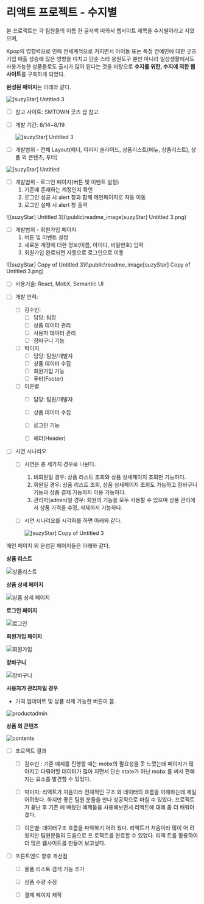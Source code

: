 # 리액트 프로젝트 - 수지별

본 프로젝트는 각 팀원들의 이름 한 글자씩 따와서 웹사이트 제목을 수지별이라고 지었으며, 

Kpop의 영향력으로 인해 전세계적으로 커지면서 아이돌 또는 특정 연예인에 대한 굿즈 기업  매출 상승에  많은 영향을 미치고 단순 스타 응원도구 뿐만 아니라 일상생활에서도 사용가능한 상품들로도 출시가 많이 된다는 것을 바탕으로 **수지를 위한, 수지에 의한 웹사이트**를 구축하게 되었다.

**완성된 페이지**는 아래와 같다.

![[suzyStar] Untitled 3](readme_image\main.png)



- [ ] 참고 사이트: SMTOWN 굿즈 샵 참고

- [ ] 개발 기간: 8/14~8/19

  ![[suzyStar] Untitled 3](\public\readme_image\developDate.png)

  

- [ ] 개발범위 - 전체 Layout(헤더, 이미지 슬라이드, 상품리스트(메뉴, 상품리스트), 상품 외 콘텐츠, 푸터)

<img style="max-height:90%; max-width:90%;" src="\public\readme_image\[suzyStar] Untitled.png" alt="[suzyStar] Untitled"  />



- [ ] 개발범위 - 로그인 페이지(버튼 및 이벤트 설정)
  1. 기존에 존재하는 계정인지 확인
  2. 로그인 성공 시 alert 창과 함께 메인페이지로 자동 이동
  3. 로그인 실패 시 alert 창 출력

![[suzyStar] Untitled 3](\public\readme_image\[suzyStar] Untitled 3.png)



- [ ] 개발범위 - 회원가입 페이지
  1. 버튼 및 이벤트 설정
  2. 새로운 계정에 대한 정보(이름, 아이디, 비밀번호) 입력
  3. 회원가입 완료되면 자동으로 로그인으로 이동

![[suzyStar] Copy of Untitled 3](\public\readme_image\[suzyStar] Copy of Untitled 3.png)



- [ ] 사용기술: React, MobX, Semantic UI



- [ ] 개발 인력: 
  - [ ] 김수빈:
    - [ ] 담당: 팀장
    - [ ] 상품 데이터 관리
    - [ ] 사용자 데이터 관리
    - [ ] 장바구니 기능
  - [ ] 박미지
    - [ ] 담당: 팀원/개발자
    - [ ] 상품 데이터 수집
    - [ ] 회원가입 기능
    - [ ] 푸터(Footer)
  - [ ] 이은별
    - [ ] 담당: 팀원/개발자
    - [ ] 상품 데이터 수집
    - [ ] 로그인 기능
    - [ ] 헤더(Header)



- [ ] 시연 시나리오

  - [ ] 시연은 총 세가지 경우로 나뉜다. 

    1. 비회원일 경우: 상품 리스트 조회와 상품 상세페이지 조회만 가능하다.
    2. 회원일 경우: 상품 리스트 조회, 상품 상세페이지 조회도 가능하고 장바구니 기능과 상품 결제 기능까지 이용 가능하다.
    3. 관리자(admin)일 경우: 회원의 기능을 모두 사용할 수 있으며 상품 관리에서 상품 가격을 수정, 삭제까지 가능하다.

  - [ ] 시연 시나리오를 시각화를 하면 아래와 같다.

    ![[suzyStar] Copy of Untitled 3](\public\readme_image\시나리오.png)



메인 페이지 외 완성된 페이지들은 아래와 같다.

**상품 리스트**

![상품리스트](\public\readme_image\productlist.png)



**상품 상세 페이지**

![상품 상세 페이지](\public\readme_image\productdetail.png)



**로그인 페이지**

![로그인](\public\readme_image\login.png)



**회원가입 페이지**

![회원가입](\public\readme_image\signup.png)



**장바구니**

![장바구니](\public\readme_image\basket.png)



**사용자가 관리자일 경우**

* 가격 업데이트 및 상품 삭제 가능한 버튼이 뜸.

![productadmin](\public\readme_image\productadmin.png)



**상품 외 콘텐츠**

![contents](\public\readme_image\contents.png)



- [ ] 프로젝트 결과
  - [ ] 김수빈 : 기존 예제를 진행할 때는 mobx의 필요성을 못 느꼈는데 페이지가 많아지고 다뤄야할 데이터가 많아 지면서 단순 state가 아닌 mobx 를 써서 편해지는 요소를 발견할 수 있었다.
  - [ ] 박미지: 리액트가 처음이라 전체적인 구조 와 데이터의 흐름을 이해하는데 제일 어려웠다. 하지만 좋은 팀원 분들을 만나 성공적으로 마칠 수 있었다. 프로젝트가 끝난 후 기존 에 배웠던 예제들을 사용해보면서 리액트에 대해 좀 더 배워야겠다.
  - [ ] 이은별: 데이터구조 흐름을 파악하기 어려 웠다. 리액트가 처음이라 많이 어 려웠지만 팀원분들의 도움으로 프 로젝트를 완료할 수 있었다. 리액 트를 활용하여 더 많은 웹사이트를 만들어 보고싶다.



- [ ] 프론트엔드 향후 개선점
  - [ ] 물품 리스트 검색 기능 추가
  - [ ] 상품 수량 수정 
  - [ ] 결제 페이지 제작

